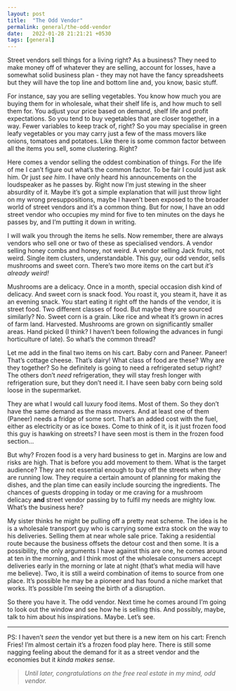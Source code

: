 ```yaml
---
layout: post
title:  "The Odd Vendor"
permalink: general/the-odd-vendor
date:   2022-01-28 21:21:21 +0530
tags: [general]
---
```


Street vendors sell things for a living right? As a business? They need to make money off of whatever they are selling, account for losses, have a somewhat solid business plan - they may not have the fancy spreadsheets but they will have the top line and bottom line and, you know, basic stuff. 

  

For instance, say you are selling vegetables. You know how much you are buying them for in wholesale, what their shelf life is, and how much to sell them for. You adjust your price based on demand, shelf life and profit expectations. So you tend to buy vegetables that are closer together, in a way. Fewer variables to keep track of, right? So you may specialise in green leafy vegetables or you may carry just a few of the mass movers like onions, tomatoes and potatoes. Like there is some common factor between all the items you sell, some clustering. Right?

  

Here comes a vendor selling the oddest combination of things. For the life of me I can’t figure out what’s the common factor. To be fair I could just ask him. Or just _see him_. I have only heard his announcements on the loudspeaker as he passes by. Right now I’m just stewing in the sheer absurdity of it. Maybe it’s got a simple explanation that will just throw light on my wrong presuppositions, maybe I haven’t been exposed to the broader world of street vendors and it’s a common thing. But for now, I have an odd street vendor who occupies my mind for five to ten minutes on the days he passes by, and I’m putting it down in writing. 

  

I will walk you through the items he sells. Now remember, there are always vendors who sell one or two of these as specialised vendors. A vendor selling honey combs and honey, not weird. A vendor selling Jack fruits, not weird. Single item clusters, understandable. This guy, our odd vendor, sells mushrooms and sweet corn. There’s two more items on the cart but _it’s already weird!_ 

  

Mushrooms are a delicacy. Once in a month, special occasion dish kind of delicacy. And sweet corn is snack food. You roast it, you steam it, have it as an evening snack. You start eating it right off the hands of the vendor, it is street food. Two different classes of food. But maybe they are sourced similarly? No. Sweet corn is a grain. Like rice and wheat it’s grown in acres of farm land. Harvested. Mushrooms are grown on significantly smaller areas. Hand picked (I think? I haven’t been following the advances in fungi horticulture of late). So what’s the common thread?

  

Let me add in the final two items on his cart. Baby corn and Paneer. Paneer! That’s cottage cheese. That’s dairy! What class of food are these? Why are they together? So he definitely is going to need a refrigerated setup right? The others don’t _need_ refrigeration, they will stay fresh longer with refrigeration sure, but they don’t need it. I have seen baby corn being sold loose in the supermarket. 

  

They are what I would call luxury food items. Most of them. So they don’t have the same demand as the mass movers. And at least one of them (Paneer) needs a fridge of some sort. That’s an added cost with the fuel, either as electricity or as ice boxes. Come to think of it, is it just frozen food this guy is hawking on streets? I have seen most is them in the frozen food section…

  

But why? Frozen food is a very hard business to get in. Margins are low and risks are high. That is before you add movement to them. What is the target audience? They are not essential enough to buy off the streets when they are running low. They require a certain amount of planning for making the dishes, and the plan time can easily include sourcing the ingredients. The chances of guests dropping in today or me craving for a mushroom delicacy **and** street vendor passing by to fulfil my needs are mighty low. What’s the business here?

  

My sister thinks he might be pulling off a pretty neat scheme. The idea is he is a wholesale transport guy who is carrying some extra stock on the way to his deliveries. Selling them at near whole sale price. Taking a residential route because the business offsets the detour cost and then some. It is a possibility, the only arguments I have against this are one, he comes around at ten in the morning, and I think most of the wholesale consumers accept deliveries early in the morning or late at night (that’s what media will have me believe). Two, it is still a weird combination of items to source from one place. It’s possible he may be a pioneer and has found a niche market that works. It’s possible I’m seeing the birth of a disruption. 

  

So there you have it. The odd vendor. Next time he comes around I’m going to look out the window and see how he is selling this. And possibly, maybe, talk to him about his inspirations. Maybe. Let’s see. 

  

* * *

  
PS: I haven’t _seen_ the vendor yet but there is a new item on his cart: French Fries! I’m almost certain it’s a frozen food play here. There is still some nagging feeling about the demand for it as a street vendor and the economies but it _kinda makes sense._ 

> _Until later, congratulations on the free real estate in my mind, odd vendor._